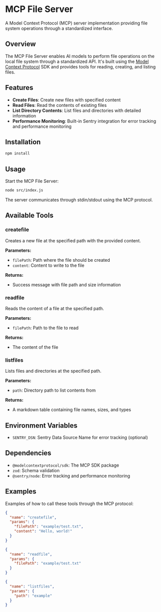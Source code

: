 # MCP File Server

A Model Context Protocol (MCP) server implementation providing file system operations through a standardized interface.

## Overview

The MCP File Server enables AI models to perform file operations on the local file system through a standardized API. It's built using the [Model Context Protocol](https://github.com/ModelContextProtocol/mcp) SDK and provides tools for reading, creating, and listing files.

## Features

- **Create Files**: Create new files with specified content
- **Read Files**: Read the contents of existing files
- **List Directory Contents**: List files and directories with detailed information
- **Performance Monitoring**: Built-in Sentry integration for error tracking and performance monitoring

## Installation

```bash
npm install
```

## Usage

Start the MCP File Server:

```bash
node src/index.js
```

The server communicates through stdin/stdout using the MCP protocol.

## Available Tools

### createfile

Creates a new file at the specified path with the provided content.

**Parameters:**
- `filePath`: Path where the file should be created
- `content`: Content to write to the file

**Returns:**
- Success message with file path and size information

### readfile

Reads the content of a file at the specified path.

**Parameters:**
- `filePath`: Path to the file to read

**Returns:**
- The content of the file

### listfiles

Lists files and directories at the specified path.

**Parameters:**
- `path`: Directory path to list contents from

**Returns:**
- A markdown table containing file names, sizes, and types

## Environment Variables

- `SENTRY_DSN`: Sentry Data Source Name for error tracking (optional)

## Dependencies

- `@modelcontextprotocol/sdk`: The MCP SDK package
- `zod`: Schema validation
- `@sentry/node`: Error tracking and performance monitoring

## Examples

Examples of how to call these tools through the MCP protocol:

```json
{
  "name": "createfile",
  "params": {
    "filePath": "example/test.txt",
    "content": "Hello, world!"
  }
}
```

```json
{
  "name": "readfile",
  "params": {
    "filePath": "example/test.txt"
  }
}
```

```json
{
  "name": "listfiles",
  "params": {
    "path": "example"
  }
}
``` 